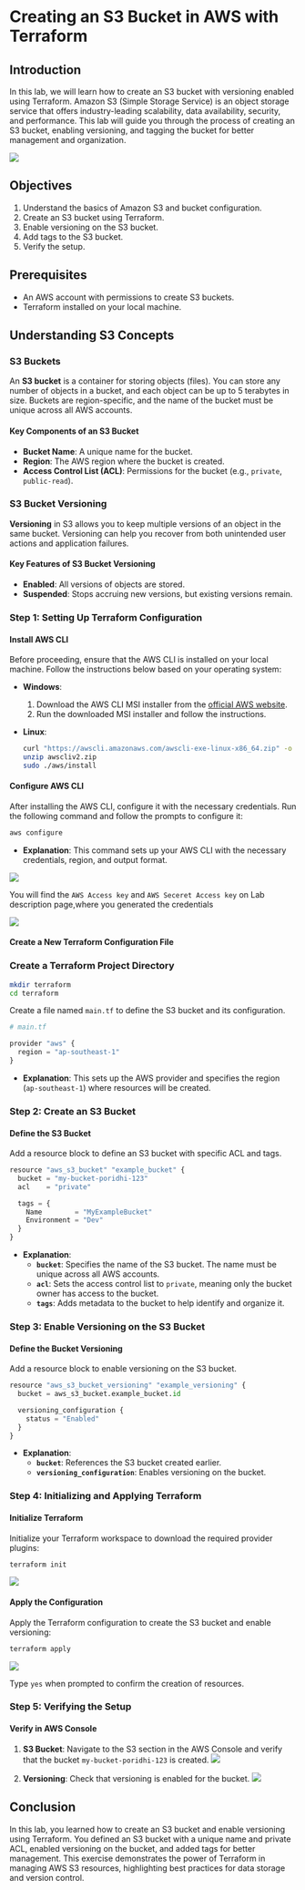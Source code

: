# Creating an S3 Bucket in AWS with Terraform

## Introduction

In this lab, we will learn how to create an S3 bucket with versioning enabled using Terraform. Amazon S3 (Simple Storage Service) is an object storage service that offers industry-leading scalability, data availability, security, and performance. This lab will guide you through the process of creating an S3 bucket, enabling versioning, and tagging the bucket for better management and organization.

![](https://github.com/Minhaz00/Terraform-Labs/blob/main/Terraform%20Labs/14.%20Creating%20an%20S3%20Bucket%20in%20AWS%20with%20Terraform/images/2.png)

## Objectives

1. Understand the basics of Amazon S3 and bucket configuration.
2. Create an S3 bucket using Terraform.
3. Enable versioning on the S3 bucket.
4. Add tags to the S3 bucket.
5. Verify the setup.

## Prerequisites

- An AWS account with permissions to create S3 buckets.
- Terraform installed on your local machine.

## Understanding S3 Concepts

### S3 Buckets

An **S3 bucket** is a container for storing objects (files). You can store any number of objects in a bucket, and each object can be up to 5 terabytes in size. Buckets are region-specific, and the name of the bucket must be unique across all AWS accounts.

#### Key Components of an S3 Bucket

- **Bucket Name**: A unique name for the bucket.
- **Region**: The AWS region where the bucket is created.
- **Access Control List (ACL)**: Permissions for the bucket (e.g., `private`, `public-read`).

### S3 Bucket Versioning

**Versioning** in S3 allows you to keep multiple versions of an object in the same bucket. Versioning can help you recover from both unintended user actions and application failures.

#### Key Features of S3 Bucket Versioning

- **Enabled**: All versions of objects are stored.
- **Suspended**: Stops accruing new versions, but existing versions remain.

### Step 1: Setting Up Terraform Configuration

#### Install AWS CLI

Before proceeding, ensure that the AWS CLI is installed on your local machine. Follow the instructions below based on your operating system:

- **Windows**:
  1. Download the AWS CLI MSI installer from the [official AWS website](https://aws.amazon.com/cli/).
  2. Run the downloaded MSI installer and follow the instructions.

- **Linux**:
  ```sh
  curl "https://awscli.amazonaws.com/awscli-exe-linux-x86_64.zip" -o "awscliv2.zip"
  unzip awscliv2.zip
  sudo ./aws/install
  ```

#### Configure AWS CLI

After installing the AWS CLI, configure it with the necessary credentials. Run the following command and follow the prompts to configure it:

```sh
aws configure
```

- **Explanation**: This command sets up your AWS CLI with the necessary credentials, region, and output format.

![](https://github.com/Minhaz00/Terraform-Labs/blob/main/Terraform%20Labs/14.%20Creating%20an%20S3%20Bucket%20in%20AWS%20with%20Terraform/images/5.png)

You will find the `AWS Access key` and `AWS Seceret Access key` on Lab description page,where you generated the credentials

![](https://github.com/Minhaz00/Terraform-Labs/blob/main/Terraform%20Labs/14.%20Creating%20an%20S3%20Bucket%20in%20AWS%20with%20Terraform/images/6.png)

#### Create a New Terraform Configuration File

### Create a Terraform Project Directory

```sh
mkdir terraform
cd terraform
```
Create a file named `main.tf` to define the S3 bucket and its configuration.

```py
# main.tf

provider "aws" {
  region = "ap-southeast-1"
}
```

- **Explanation**: This sets up the AWS provider and specifies the region (`ap-southeast-1`) where resources will be created.

### Step 2: Create an S3 Bucket

#### Define the S3 Bucket

Add a resource block to define an S3 bucket with specific ACL and tags.

```py
resource "aws_s3_bucket" "example_bucket" {
  bucket = "my-bucket-poridhi-123"
  acl    = "private"

  tags = {
    Name        = "MyExampleBucket"
    Environment = "Dev"
  }
}
```

- **Explanation**:
  - **`bucket`**: Specifies the name of the S3 bucket. The name must be unique across all AWS accounts.
  - **`acl`**: Sets the access control list to `private`, meaning only the bucket owner has access to the bucket.
  - **`tags`**: Adds metadata to the bucket to help identify and organize it.

### Step 3: Enable Versioning on the S3 Bucket

#### Define the Bucket Versioning

Add a resource block to enable versioning on the S3 bucket.

```py
resource "aws_s3_bucket_versioning" "example_versioning" {
  bucket = aws_s3_bucket.example_bucket.id

  versioning_configuration {
    status = "Enabled"
  }
}
```

- **Explanation**:
  - **`bucket`**: References the S3 bucket created earlier.
  - **`versioning_configuration`**: Enables versioning on the bucket.

### Step 4: Initializing and Applying Terraform

#### Initialize Terraform

Initialize your Terraform workspace to download the required provider plugins:

```sh
terraform init
```

![](https://github.com/Minhaz00/Terraform-Labs/blob/main/Terraform%20Labs/14.%20Creating%20an%20S3%20Bucket%20in%20AWS%20with%20Terraform/images/1.png)

#### Apply the Configuration

Apply the Terraform configuration to create the S3 bucket and enable versioning:

```sh
terraform apply
```
![](https://github.com/Minhaz00/Terraform-Labs/blob/main/Terraform%20Labs/14.%20Creating%20an%20S3%20Bucket%20in%20AWS%20with%20Terraform/images/3.png)

Type `yes` when prompted to confirm the creation of resources.

### Step 5: Verifying the Setup

#### Verify in AWS Console

1. **S3 Bucket**: Navigate to the S3 section in the AWS Console and verify that the bucket `my-bucket-poridhi-123` is created.
![](https://github.com/Minhaz00/Terraform-Labs/blob/main/Terraform%20Labs/14.%20Creating%20an%20S3%20Bucket%20in%20AWS%20with%20Terraform/images/7.png)

2. **Versioning**: Check that versioning is enabled for the bucket.
![](https://github.com/Minhaz00/Terraform-Labs/blob/main/Terraform%20Labs/14.%20Creating%20an%20S3%20Bucket%20in%20AWS%20with%20Terraform/images/8.png)

## Conclusion

In this lab, you learned how to create an S3 bucket and enable versioning using Terraform. You defined an S3 bucket with a unique name and private ACL, enabled versioning on the bucket, and added tags for better management. This exercise demonstrates the power of Terraform in managing AWS S3 resources, highlighting best practices for data storage and version control.